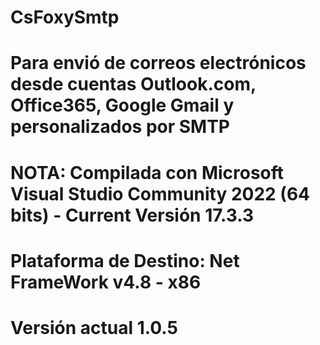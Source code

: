 # CsFoxySmtp

# Para envió de correos electrónicos desde cuentas Outlook.com, Office365, Google Gmail y personalizados por SMTP

# NOTA: Compilada con Microsoft Visual Studio Community 2022 (64 bits) - Current Versión 17.3.3

# Plataforma de Destino: Net FrameWork v4.8 - x86

# Versión actual 1.0.5
